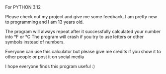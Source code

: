 For PYTHON 3.12

Please check out my project and give me some feedback.
I am pretty new to programming and I am 13 years old.

The program will always repeat after it successfully calculated your number into °F or °C
The program will crash if you try to use letters or other symbols instead of numbers.

Everyone can use this calculator but please give me credits if you show it to other people or post it on social media

I hope everyone finds this program useful :) 
